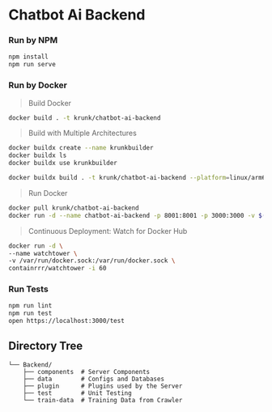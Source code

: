 # Chatbot Ai Backend

### Run by NPM

```bash
npm install
npm run serve
```

### Run by Docker

> Build Docker

```bash
docker build . -t krunk/chatbot-ai-backend
```

> Build with Multiple Architectures

```bash
docker buildx create --name krunkbuilder
docker buildx ls
docker buildx use krunkbuilder
```

```bash
docker buildx build . -t krunk/chatbot-ai-backend --platform=linux/arm64,linux/amd64 --push
```

> Run Docker

```bash
docker pull krunk/chatbot-ai-backend
docker run -d --name chatbot-ai-backend -p 8001:8001 -p 3000:3000 -v $(pwd)/chatbot-ai-backend/data:/usr/src/app/data krunk/chatbot-ai-backend
```

> Continuous Deployment: Watch for Docker Hub

```bash
docker run -d \
--name watchtower \
-v /var/run/docker.sock:/var/run/docker.sock \
containrrr/watchtower -i 60
```

### Run Tests

```bash
npm run lint
npm run test
open https://localhost:3000/test
```

## Directory Tree

```
└── Backend/
    ├── components  # Server Components
    ├── data        # Configs and Databases
    ├── plugin      # Plugins used by the Server
    ├── test        # Unit Testing
    └── train-data  # Training Data from Crawler
```
